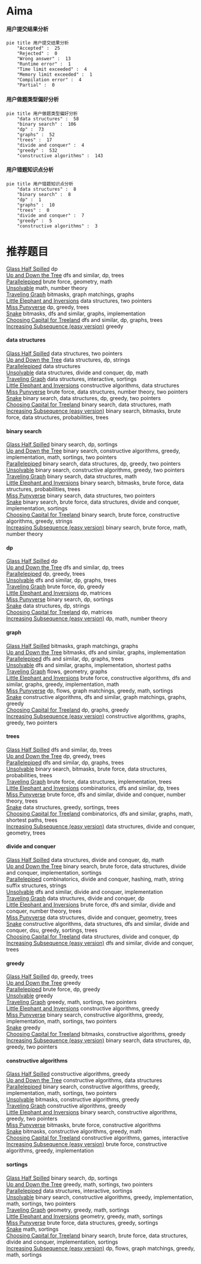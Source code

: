 # Aima
<!-- tabs:start -->
#### **用户提交结果分析**

```mermaid
pie title 用户提交结果分析
    "Accepted" :  25
    "Rejected" :  0
    "Wrong answer" :  13
    "Runtime error" :  1
    "Time limit exceeded" :  4
    "Memory limit exceeded" :  1
    "Compilation error" :  4
    "Partial" :  0
```
#### **用户做题类型偏好分析**

```mermaid
pie title 用户做题类型偏好分析
    "data structures" :  58
    "binary search" :  106
    "dp" :  73
    "graphs" :  52
    "trees" :  17
    "divide and conquer" :  4
    "greedy" :  532
    "constructive algorithms" :  143
```
#### **用户错题知识点分析**

```mermaid
pie title 用户错题知识点分析
    "data structures" :  8
    "binary search" :  8
    "dp" :  1
    "graphs" :  10
    "trees" :  0
    "divide and conquer" :  7
    "greedy" :  5
    "constructive algorithms" :  3
```
<!-- tabs:end -->
# 推荐题目
[Glass Half Spilled](http://codeforces.com/problemset/problem/1458/B)		dp		  
[Up and Down the Tree](http://codeforces.com/problemset/problem/1065/F)		dfs and similar,
                        dp,
                        trees		  
[Parallelepiped](http://codeforces.com/problemset/problem/224/A)		brute force,
                        geometry,
                        math		  
[Unsolvable](http://codeforces.com/problemset/problem/225/E)		math,
                        number theory		  
[Traveling Graph](http://codeforces.com/problemset/problem/21/D)		bitmasks,
                        graph matchings,
                        graphs		  
[Little Elephant and Inversions](http://codeforces.com/problemset/problem/220/E)		data structures,
                        two pointers		  
[Miss Punyverse](https://codeforces.com/contest/1281/problem/F)		dp,
                        greedy,
                        trees		  
[Snake](http://codeforces.com/problemset/problem/225/D)		bitmasks,
                        dfs and similar,
                        graphs,
                        implementation		  
[Choosing Capital for Treeland](http://codeforces.com/problemset/problem/219/D)		dfs and similar,
                        dp,
                        graphs,
                        trees		  
[Increasing Subsequence (easy version)](http://codeforces.com/problemset/problem/1157/C1)		greedy		  
<!-- tabs:start -->
#### **data structures**
[Glass Half Spilled](http://codeforces.com/problemset/problem/220/E)		data structures,
                        two pointers		  
[Up and Down the Tree](http://codeforces.com/problemset/problem/223/B)		data structures,
                        dp,
                        strings		  
[Parallelepiped](http://codeforces.com/problemset/problem/220/C)		data structures		  
[Unsolvable](http://codeforces.com/problemset/problem/1041/F)		data structures,
                        divide and conquer,
                        dp,
                        math		  
[Traveling Graph](http://codeforces.com/problemset/problem/1080/F)		data structures,
                        interactive,
                        sortings		  
[Little Elephant and Inversions](http://codeforces.com/problemset/problem/220/B)		constructive algorithms,
                        data structures		  
[Miss Punyverse](http://codeforces.com/problemset/problem/1364/A)		brute force,
                        data structures,
                        number theory,
                        two pointers		  
[Snake](http://codeforces.com/problemset/problem/1492/C)		binary search,
                        data structures,
                        dp,
                        greedy,
                        two pointers		  
[Choosing Capital for Treeland](http://codeforces.com/problemset/problem/1490/G)		binary search,
                        data structures,
                        math		  
[Increasing Subsequence (easy version)](http://codeforces.com/problemset/problem/1479/D)		binary search,
                        bitmasks,
                        brute force,
                        data structures,
                        probabilities,
                        trees		  
#### **binary search**
[Glass Half Spilled](http://codeforces.com/problemset/problem/21/C)		binary search,
                        dp,
                        sortings		  
[Up and Down the Tree](http://codeforces.com/problemset/problem/1158/A)		binary search,
                        constructive algorithms,
                        greedy,
                        implementation,
                        math,
                        sortings,
                        two pointers		  
[Parallelepiped](http://codeforces.com/problemset/problem/1492/C)		binary search,
                        data structures,
                        dp,
                        greedy,
                        two pointers		  
[Unsolvable](http://codeforces.com/problemset/problem/1463/D)		binary search,
                        constructive algorithms,
                        greedy,
                        two pointers		  
[Traveling Graph](http://codeforces.com/problemset/problem/1490/G)		binary search,
                        data structures,
                        math		  
[Little Elephant and Inversions](http://codeforces.com/problemset/problem/1479/D)		binary search,
                        bitmasks,
                        brute force,
                        data structures,
                        probabilities,
                        trees		  
[Miss Punyverse](http://codeforces.com/problemset/problem/1436/E)		binary search,
                        data structures,
                        two pointers		  
[Snake](http://codeforces.com/problemset/problem/1461/D)		binary search,
                        brute force,
                        data structures,
                        divide and conquer,
                        implementation,
                        sortings		  
[Choosing Capital for Treeland](http://codeforces.com/problemset/problem/1493/C)		binary search,
                        brute force,
                        constructive algorithms,
                        greedy,
                        strings		  
[Increasing Subsequence (easy version)](http://codeforces.com/problemset/problem/1487/D)		binary search,
                        brute force,
                        math,
                        number theory		  
#### **dp**
[Glass Half Spilled](http://codeforces.com/problemset/problem/1458/B)		dp		  
[Up and Down the Tree](http://codeforces.com/problemset/problem/1065/F)		dfs and similar,
                        dp,
                        trees		  
[Parallelepiped](https://codeforces.com/contest/1281/problem/F)		dp,
                        greedy,
                        trees		  
[Unsolvable](http://codeforces.com/problemset/problem/219/D)		dfs and similar,
                        dp,
                        graphs,
                        trees		  
[Traveling Graph](http://codeforces.com/problemset/problem/219/C)		brute force,
                        dp,
                        greedy		  
[Little Elephant and Inversions](http://codeforces.com/problemset/problem/225/C)		dp,
                        matrices		  
[Miss Punyverse](http://codeforces.com/problemset/problem/21/C)		binary search,
                        dp,
                        sortings		  
[Snake](http://codeforces.com/problemset/problem/223/B)		data structures,
                        dp,
                        strings		  
[Choosing Capital for Treeland](http://codeforces.com/problemset/problem/222/E)		dp,
                        matrices		  
[Increasing Subsequence (easy version)](http://codeforces.com/problemset/problem/1510/D)		dp,
                        math,
                        number theory		  
#### **graph**
[Glass Half Spilled](http://codeforces.com/problemset/problem/21/D)		bitmasks,
                        graph matchings,
                        graphs		  
[Up and Down the Tree](http://codeforces.com/problemset/problem/225/D)		bitmasks,
                        dfs and similar,
                        graphs,
                        implementation		  
[Parallelepiped](http://codeforces.com/problemset/problem/219/D)		dfs and similar,
                        dp,
                        graphs,
                        trees		  
[Unsolvable](http://codeforces.com/problemset/problem/1301/F)		dfs and similar,
                        graphs,
                        implementation,
                        shortest paths		  
[Traveling Graph](http://codeforces.com/problemset/problem/223/E)		flows,
                        geometry,
                        graphs		  
[Little Elephant and Inversions](http://codeforces.com/problemset/problem/1487/C)		brute force,
                        constructive algorithms,
                        dfs and similar,
                        graphs,
                        greedy,
                        implementation,
                        math		  
[Miss Punyverse](http://codeforces.com/problemset/problem/1437/C)		dp,
                        flows,
                        graph matchings,
                        greedy,
                        math,
                        sortings		  
[Snake](http://codeforces.com/problemset/problem/1470/D)		constructive algorithms,
                        dfs and similar,
                        graph matchings,
                        graphs,
                        greedy		  
[Choosing Capital for Treeland](http://codeforces.com/problemset/problem/1476/C)		dp,
                        graphs,
                        greedy		  
[Increasing Subsequence (easy version)](http://codeforces.com/problemset/problem/1304/D)		constructive algorithms,
                        graphs,
                        greedy,
                        two pointers		  
#### **trees**
[Glass Half Spilled](http://codeforces.com/problemset/problem/1065/F)		dfs and similar,
                        dp,
                        trees		  
[Up and Down the Tree](https://codeforces.com/contest/1281/problem/F)		dp,
                        greedy,
                        trees		  
[Parallelepiped](http://codeforces.com/problemset/problem/219/D)		dfs and similar,
                        dp,
                        graphs,
                        trees		  
[Unsolvable](http://codeforces.com/problemset/problem/1479/D)		binary search,
                        bitmasks,
                        brute force,
                        data structures,
                        probabilities,
                        trees		  
[Traveling Graph](http://codeforces.com/problemset/problem/1511/C)		brute force,
                        data structures,
                        implementation,
                        trees		  
[Little Elephant and Inversions](http://codeforces.com/problemset/problem/1499/F)		combinatorics,
                        dfs and similar,
                        dp,
                        trees		  
[Miss Punyverse](http://codeforces.com/problemset/problem/1491/E)		brute force,
                        dfs and similar,
                        divide and conquer,
                        number theory,
                        trees		  
[Snake](http://codeforces.com/problemset/problem/1466/D)		data structures,
                        greedy,
                        sortings,
                        trees		  
[Choosing Capital for Treeland](http://codeforces.com/problemset/problem/1495/D)		combinatorics,
                        dfs and similar,
                        graphs,
                        math,
                        shortest paths,
                        trees		  
[Increasing Subsequence (easy version)](http://codeforces.com/problemset/problem/1303/G)		data structures,
                        divide and conquer,
                        geometry,
                        trees		  
#### **divide and conquer**
[Glass Half Spilled](http://codeforces.com/problemset/problem/1041/F)		data structures,
                        divide and conquer,
                        dp,
                        math		  
[Up and Down the Tree](http://codeforces.com/problemset/problem/1461/D)		binary search,
                        brute force,
                        data structures,
                        divide and conquer,
                        implementation,
                        sortings		  
[Parallelepiped](http://codeforces.com/problemset/problem/1466/G)		combinatorics,
                        divide and conquer,
                        hashing,
                        math,
                        string suffix structures,
                        strings		  
[Unsolvable](http://codeforces.com/problemset/problem/1490/D)		dfs and similar,
                        divide and conquer,
                        implementation		  
[Traveling Graph](https://codeforces.com/contest/1483/problem/C)		data structures,
                        divide and conquer,
                        dp		  
[Little Elephant and Inversions](http://codeforces.com/problemset/problem/1491/E)		brute force,
                        dfs and similar,
                        divide and conquer,
                        number theory,
                        trees		  
[Miss Punyverse](http://codeforces.com/problemset/problem/1303/G)		data structures,
                        divide and conquer,
                        geometry,
                        trees		  
[Snake](http://codeforces.com/problemset/problem/1494/D)		constructive algorithms,
                        data structures,
                        dfs and similar,
                        divide and conquer,
                        dsu,
                        greedy,
                        sortings,
                        trees		  
[Choosing Capital for Treeland](http://codeforces.com/problemset/problem/1482/E)		data structures,
                        divide and conquer,
                        dp		  
[Increasing Subsequence (easy version)](http://codeforces.com/problemset/problem/566/C)		dfs and similar,
                        divide and conquer,
                        trees		  
#### **greedy**
[Glass Half Spilled](https://codeforces.com/contest/1281/problem/F)		dp,
                        greedy,
                        trees		  
[Up and Down the Tree](http://codeforces.com/problemset/problem/1157/C1)		greedy		  
[Parallelepiped](http://codeforces.com/problemset/problem/219/C)		brute force,
                        dp,
                        greedy		  
[Unsolvable](http://codeforces.com/problemset/problem/226/B)		greedy		  
[Traveling Graph](http://codeforces.com/problemset/problem/1369/C)		greedy,
                        math,
                        sortings,
                        two pointers		  
[Little Elephant and Inversions](http://codeforces.com/problemset/problem/226/D)		constructive algorithms,
                        greedy		  
[Miss Punyverse](http://codeforces.com/problemset/problem/1158/A)		binary search,
                        constructive algorithms,
                        greedy,
                        implementation,
                        math,
                        sortings,
                        two pointers		  
[Snake](http://codeforces.com/problemset/problem/1157/B)		greedy		  
[Choosing Capital for Treeland](http://codeforces.com/problemset/problem/1463/B)		bitmasks,
                        constructive algorithms,
                        greedy		  
[Increasing Subsequence (easy version)](http://codeforces.com/problemset/problem/1492/C)		binary search,
                        data structures,
                        dp,
                        greedy,
                        two pointers		  
#### **constructive algorithms**
[Glass Half Spilled](http://codeforces.com/problemset/problem/226/D)		constructive algorithms,
                        greedy		  
[Up and Down the Tree](http://codeforces.com/problemset/problem/220/B)		constructive algorithms,
                        data structures		  
[Parallelepiped](http://codeforces.com/problemset/problem/1158/A)		binary search,
                        constructive algorithms,
                        greedy,
                        implementation,
                        math,
                        sortings,
                        two pointers		  
[Unsolvable](http://codeforces.com/problemset/problem/1463/B)		bitmasks,
                        constructive algorithms,
                        greedy		  
[Traveling Graph](http://codeforces.com/problemset/problem/1493/A)		constructive algorithms,
                        greedy		  
[Little Elephant and Inversions](http://codeforces.com/problemset/problem/1463/D)		binary search,
                        constructive algorithms,
                        greedy,
                        two pointers		  
[Miss Punyverse](https://codeforces.com/contest/1456/problem/B)		bitmasks,
                        brute force,
                        constructive algorithms		  
[Snake](http://codeforces.com/problemset/problem/1492/D)		bitmasks,
                        constructive algorithms,
                        greedy,
                        math		  
[Choosing Capital for Treeland](https://codeforces.com/contest/1504/problem/D)		constructive algorithms,
                        games,
                        interactive		  
[Increasing Subsequence (easy version)](https://codeforces.com/contest/1483/problem/A)		brute force,
                        constructive algorithms,
                        greedy,
                        implementation		  
#### **sortings**
[Glass Half Spilled](http://codeforces.com/problemset/problem/21/C)		binary search,
                        dp,
                        sortings		  
[Up and Down the Tree](http://codeforces.com/problemset/problem/1369/C)		greedy,
                        math,
                        sortings,
                        two pointers		  
[Parallelepiped](http://codeforces.com/problemset/problem/1080/F)		data structures,
                        interactive,
                        sortings		  
[Unsolvable](http://codeforces.com/problemset/problem/1158/A)		binary search,
                        constructive algorithms,
                        greedy,
                        implementation,
                        math,
                        sortings,
                        two pointers		  
[Traveling Graph](https://codeforces.com/contest/1496/problem/C)		geometry,
                        greedy,
                        math,
                        sortings		  
[Little Elephant and Inversions](http://codeforces.com/problemset/problem/1495/A)		geometry,
                        greedy,
                        math,
                        sortings		  
[Miss Punyverse](http://codeforces.com/problemset/problem/1497/A)		brute force,
                        data structures,
                        greedy,
                        sortings		  
[Snake](http://codeforces.com/problemset/problem/1427/A)		math,
                        sortings		  
[Choosing Capital for Treeland](http://codeforces.com/problemset/problem/1461/D)		binary search,
                        brute force,
                        data structures,
                        divide and conquer,
                        implementation,
                        sortings		  
[Increasing Subsequence (easy version)](http://codeforces.com/problemset/problem/1437/C)		dp,
                        flows,
                        graph matchings,
                        greedy,
                        math,
                        sortings		  
<!-- tabs:end -->
